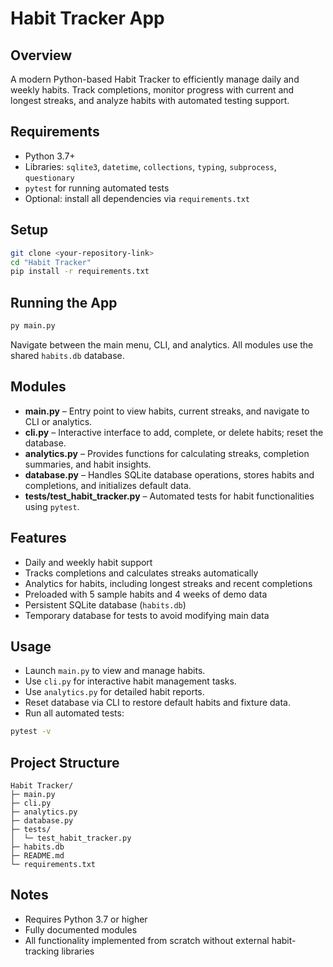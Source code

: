
# Habit Tracker App

## Overview

A modern Python-based Habit Tracker to efficiently manage daily and weekly habits.
Track completions, monitor progress with current and longest streaks, and analyze habits with automated testing support.

## Requirements

* Python 3.7+
* Libraries: `sqlite3`, `datetime`, `collections`, `typing`, `subprocess`, `questionary`
* `pytest` for running automated tests
* Optional: install all dependencies via `requirements.txt`

## Setup

```bash
git clone <your-repository-link>
cd "Habit Tracker"
pip install -r requirements.txt
```

## Running the App

```bash
py main.py
```

Navigate between the main menu, CLI, and analytics. All modules use the shared `habits.db` database.

## Modules

* **main.py** – Entry point to view habits, current streaks, and navigate to CLI or analytics.
* **cli.py** – Interactive interface to add, complete, or delete habits; reset the database.
* **analytics.py** – Provides functions for calculating streaks, completion summaries, and habit insights.
* **database.py** – Handles SQLite database operations, stores habits and completions, and initializes default data.
* **tests/test\_habit\_tracker.py** – Automated tests for habit functionalities using `pytest`.

## Features

* Daily and weekly habit support
* Tracks completions and calculates streaks automatically
* Analytics for habits, including longest streaks and recent completions
* Preloaded with 5 sample habits and 4 weeks of demo data
* Persistent SQLite database (`habits.db`)
* Temporary database for tests to avoid modifying main data

## Usage

* Launch `main.py` to view and manage habits.
* Use `cli.py` for interactive habit management tasks.
* Use `analytics.py` for detailed habit reports.
* Reset database via CLI to restore default habits and fixture data.
* Run all automated tests:

```bash
pytest -v
```

## Project Structure

```
Habit Tracker/
├─ main.py
├─ cli.py
├─ analytics.py
├─ database.py
├─ tests/
│  └─ test_habit_tracker.py
├─ habits.db
├─ README.md
└─ requirements.txt
```

## Notes

* Requires Python 3.7 or higher
* Fully documented modules
* All functionality implemented from scratch without external habit-tracking libraries
